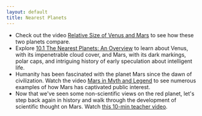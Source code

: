 ```yaml
---
layout: default
title: Nearest Planets
---
```


- Check out the video [Relative Size of Venus and Mars](https://youtu.be/wF3nWqPgjnw) to see how these two planets compare.
- Explore [10.1 The Nearest Planets: An Overview](https://openstax.org/books/astronomy-2e/pages/10-1-the-nearest-planets-an-overview) to learn about Venus, with its impenetrable cloud cover, and Mars, with its dark markings, polar caps, and intriguing history of early speculation about intelligent life.
- Humanity has been fascinated with the planet Mars since the dawn of civilization. Watch the video [Mars in Myth and Legend](https://youtu.be/K-N665FRhgU?t=13) to see numerous examples of how Mars has captivated public interest.
- Now that we've seen some non-scientific views on the red planet, let's step back again in history and walk through the development of scientific thought on Mars. Watch [this 10-min teacher video](https://youtu.be/6YvU0sxQtBg?t=13). 


